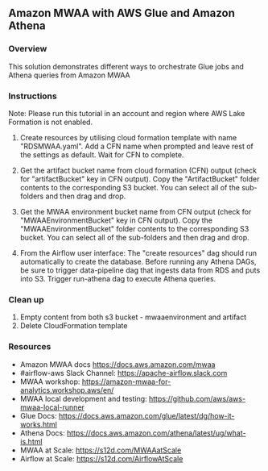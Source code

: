 ## Amazon MWAA with AWS Glue and Amazon Athena

### Overview

This solution demonstrates different ways to orchestrate Glue jobs and Athena queries from Amazon MWAA

### Instructions

Note: Please run this tutorial in an account and region where AWS Lake Formation is not enabled. 

1. Create resources by utilising cloud formation template with name "RDSMWAA.yaml". Add a CFN name when prompted and leave rest of the settings as default. Wait for CFN to complete.

2. Get the artifact bucket name from cloud formation (CFN) output (check for "artifactBucket" key in CFN output). Copy the "ArtifactBucket" folder contents to the corresponding S3 bucket. You can select all of the sub-folders and then drag and drop.

3. Get the MWAA environment bucket name from CFN output (check for "MWAAEnvironmentBucket" key in CFN output). Copy the "MWAAEnvironmentBucket" folder contents to the corresponding S3 bucket. You can select all of the sub-folders and then drag and drop.

4. From the Airflow user interface: The "create resources" dag should run automatically to create the database. Before running any Athena DAGs, be sure to trigger data-pipeline dag that ingests data from RDS and puts into S3. Trigger run-athena dag to execute Athena queries.

### Clean up

1. Empty content from both s3 bucket - mwaaenvironment  and artifact
2. Delete CloudFormation template


### Resources

- Amazon MWAA docs https://docs.aws.amazon.com/mwaa 
- #airflow-aws Slack Channel: https://apache-airflow.slack.com 
- MWAA workshop: https://amazon-mwaa-for-analytics.workshop.aws/en/
- MWAA local development and testing: https://github.com/aws/aws-mwaa-local-runner
- Glue Docs: https://docs.aws.amazon.com/glue/latest/dg/how-it-works.html 
- Athena Docs: https://docs.aws.amazon.com/athena/latest/ug/what-is.html 
- MWAA at Scale: https://s12d.com/MWAAatScale 
- Airflow at Scale: https://s12d.com/AirflowAtScale 
